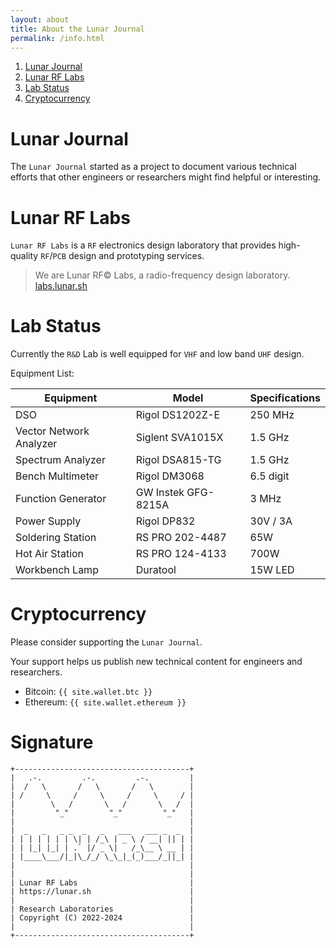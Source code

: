 ```yaml
---
layout: about
title: About the Lunar Journal
permalink: /info.html
---
```


<meta name="robots" content="noindex">

1. [Lunar Journal](#lunar-journal)
2. [Lunar RF Labs](#lunar-rf-labs)
3. [Lab Status](#lab-status)
4. [Cryptocurrency](#cryptocurrency)

# Lunar Journal

The `Lunar Journal` started as a project to document various technical efforts that
other engineers or researchers might find helpful or interesting.

# Lunar RF Labs

`Lunar RF Labs` is a `RF` electronics design laboratory that provides high-quality `RF`/`PCB`
design and prototyping services. 

> We are Lunar RF© Labs, a radio-frequency design laboratory.<br>
[labs.lunar.sh](https://labs.lunar.sh)

# Lab Status

Currently the `R&D` Lab is well equipped for `VHF` and low band `UHF` design.

Equipment List:

| Equipment               | Model                  | Specifications         |
|------------------------|------------------------|------------------------|
| DSO                    | Rigol DS1202Z-E        | 250 MHz               |
| Vector Network Analyzer| Siglent SVA1015X       | 1.5 GHz               |
| Spectrum Analyzer      | Rigol DSA815-TG        | 1.5 GHz               |
| Bench Multimeter       | Rigol DM3068           | 6.5 digit             |
| Function Generator     | GW Instek GFG-8215A    | 3 MHz                 |
| Power Supply           | Rigol DP832            | 30V / 3A              |
| Soldering Station      | RS PRO 202-4487        | 65W                   |
| Hot Air Station        | RS PRO 124-4133        | 700W                  |
| Workbench Lamp         | Duratool               | 15W LED               |

# Cryptocurrency

Please consider supporting the `Lunar Journal`. 

Your support helps us publish new technical content for engineers and researchers.

* Bitcoin: `{{ site.wallet.btc }}`
* Ethereum: `{{ site.wallet.ethereum }}`

# Signature

```
+---------------------------------------+
|   .-.         .-.         .-.         |
|  /   \       /   \       /   \        |
| /     \     /     \     /     \     / |
|        \   /       \   /       \   /  |
|         "_"         "_"         "_"   |
|                                       |
|  _   _   _ _  _   _   ___   ___ _  _  |
| | | | | | | \| | /_\ | _ \ / __| || | |
| | |_| |_| | .` |/ _ \|   /_\__ \ __ | |
| |____\___/|_|\_/_/ \_\_|_(_)___/_||_| |
|                                       |
|                                       |
| Lunar RF Labs                         |
| https://lunar.sh                      |
|                                       |
| Research Laboratories                 |
| Copyright (C) 2022-2024               |
|                                       |
+---------------------------------------+
```
